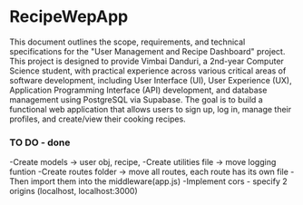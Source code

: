 # RecipeWepApp
This document outlines the scope, requirements, and technical specifications for the "User Management and Recipe Dashboard" project. This project is designed to provide Vimbai Danduri, a 2nd-year Computer Science student, with practical experience across various critical areas of software development, including User Interface (UI), User Experience (UX), Application Programming Interface (API) development, and database management using PostgreSQL via Supabase.
The goal is to build a functional web application that allows users to sign up, log in, manage their profiles, and create/view their cooking recipes.

### TO DO - done
-Create models -> user obj, recipe, 
-Create utilities file -> move logging funtion
-Create routes folder -> move all routes, each route has its own file
-Then import them into the middleware(app.js)
-Implement cors - specify 2 origins (localhost, localhost:3000)
